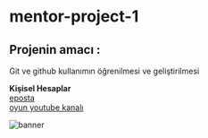 # mentor-project-1
## Projenin amacı :
Git ve github kullanımın öğrenilmesi ve geliştirilmesi

**Kişisel Hesaplar**</br>
[eposta](mailto:bestrasen@hotmail.com)</br>
[oyun youtube kanalı](https://www.youtube.com/channel/UCzfj8AJv8Bo8eUoRB9FYsbA)


![banner](https://pbs.twimg.com/profile_images/581806417012658176/jpcs3K-H.png)
